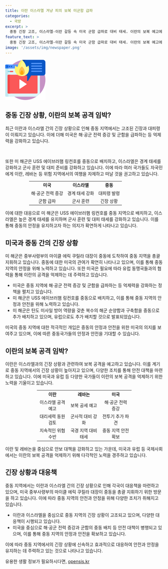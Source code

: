 ```yaml
---
title: 이란 이스라엘 겨냥 피의 보복 미군함 급파
categories:
  - 국방
excerpt: >
  중동 긴장 고조, 이스라엘-이란 갈등 속 미국 군함 급파로 대비 태세. 이란의 보복 예고에 이스라엘군 경계 태세 강화, 레바논 의료센터 대비. 미 해·공군 전력 증강 및 중부사령관 중동행으로 양국 긴장 완화 시도. 바이든 대통령, 이란 보복에 대한 불확실성 표명. 미국과 여러 국가, 이란 위험 지역 여행 자제 권고. 
feature_text: >
  중동 긴장 고조, 이스라엘-이란 갈등 속 미국 군함 급파로 대비 태세. 이란의 보복 예고에 이스라엘군 경계 태세 강화, 레바논 의료센터 대비. 미 해·공군 전력 증강 및 중부사령관 중동행으로 양국 긴장 완화 시도. 바이든 대통령, 이란 보복에 대한 불확실성 표명. 미국과 여러 국가, 이란 위험 지역 여행 자제 권고. 
image: '/assets/img/newspaper.png'
---
```


<p><img src="/assets/img/news.png" alt="rentncar 속보" /></p>

<h2>중동 긴장 상황, 이란의 보복 공격 임박?</h2>

<p data-ke-size="size16">최근 이란과 이스라엘 간의 긴장 상황으로 인해 중동 지역에서는 고조된 긴장과 대피령이 이뤄지고 있습니다. 이에 더해 미국은 해·공군 전력 증강 및 군함을 급파하는 등 억제력을 강화하고 있습니다.</p>

<p><img class="fr-dib fr-fil" src="https://storage.googleapis.com/tf-test1/irancrisis.jpg" alt="" width="400" data-cke-saved-src="https://storage.googleapis.com/tf-test1/irancrisis.jpg"></p>

<p data-ke-size="size16">또한 미 해군은 USS 에이브러햄 링컨호를 중동으로 배치하고, 이스라엘은 경계 태세를 강화하고 군사 훈련 및 대피 준비를 강화하고 있습니다. 이에 따라 여러 국가들도 자국민에게 이란, 레바논 등 위험 지역에서의 여행을 자제하고 떠날 것을 권고하고 있습니다.</p>

<table style="width: 70%; margin-left: auto; margin-right: auto;">
<tbody>
<tr>
<td style="text-align: center; height: 17px;"><b>미국</b></td>
<td style="text-align: center; height: 17px;"><b>이스라엘</b></td>
<td style="text-align: center; height: 17px;"><b>중동</b></td>
</tr>
<tr>
<td style="text-align: center;">해·공군 전력 증강</td>
<td style="text-align: center;">경계 태세 강화</td>
<td style="text-align: center;">대피령 발령</td>
</tr>
<tr>
<td style="text-align: center;">군함 급파</td>
<td style="text-align: center;">군사 훈련</td>
<td style="text-align: center;">긴장 상황</td>
</tr>
</tbody>
</table>

<p data-ke-size="size16">이에 대한 대응으로 미 해군은 USS 에이브러햄 링컨호를 중동 지역으로 배치하고, 이스라엘은 높은 경계 태세를 유지하며 군사 훈련 및 대피 태세를 강화하고 있습니다. 이를 통해 중동의 안정을 유지하고자 하는 의지가 확연하게 나타나고 있습니다.</p>

<h2>미국과 중동 간의 긴장 상황</h2>

<p data-ke-size="size16">미 해군은 중부사령부의 마이클 에릭 쿠릴라 대장이 중동에 도착하여 중동 지역을 총괄 지휘하고 있습니다. 중동에 대한 미국의 관여가 확연히 나타나고 있으며, 이를 통해 중동 지역의 안정을 위해 노력하고 있습니다. 또한 미국은 필요에 따라 유럽 동맹국들과의 협력을 통해 이란의 공격을 억제하는 데 주력하고 있습니다.</p>

<ul>
<li>미국은 중동 지역에 해·공군 전력 증강 및 군함을 급파하는 등 억제력을 강화하는 정책을 펼치고 있습니다.</li>
<li>미 해군은 USS 에이브러햄 링컨호를 중동으로 배치하고, 이를 통해 중동 지역의 안정과 안전을 위해 노력하고 있습니다.</li>
<li>미 해군은 탄도 미사일 방어 역량을 갖춘 복수의 해군 순양함과 구축함을 중동으로 추가 배치하고 있으며, 유럽으로도 추가 배치할 것으로 발표되었습니다.</li>
</ul>

<p data-ke-size="size16">미국의 중동 지역에 대한 적극적인 개입은 중동의 안정과 안전을 위한 미국의 의지를 보여주고 있으며, 이에 따른 중동국가들의 안정과 안전을 기대할 수 있습니다.</p>

<h2>이란의 보복 공격 임박?</h2>

<p data-ke-size="size16">이란은 이스라엘과의 긴장 상황과 관련하여 보복 공격을 예고하고 있습니다. 이를 계기로 중동 지역에서의 긴장 상황이 높아지고 있으며, 다양한 조치를 통해 안전 대책을 마련하고 있습니다. 이에 미국과 유럽 등 다양한 국가들이 이란의 보복 공격을 억제하기 위한 노력을 기울이고 있습니다.</p>

<table style="width: 60%; margin-left: auto; margin-right: auto;">
<tbody>
<tr>
<td style="text-align: center; height: 17px;"><b>이란</b></td>
<td style="text-align: center; height: 17px;"><b>레바논</b></td>
<td style="text-align: center; height: 17px;"><b>미국</b></td>
</tr>
<tr>
<td style="text-align: center;">이스라엘 공격 예고</td>
<td style="text-align: center;">보복 공세 예고</td>
<td style="text-align: center;">해·공군 전력 증강</td>
</tr>
<tr>
<td style="text-align: center;">대리세력 동원 검토</td>
<td style="text-align: center;">군사적 대비 강화</td>
<td style="text-align: center;">전투기 추가 파견</td>
</tr>
<tr>
<td style="text-align: center;">지속적인 위협 수반</td>
<td style="text-align: center;">국경 지역 대비 태세</td>
<td style="text-align: center;">중동 지역 안전 확보</td>
</tr>
</tbody>
</table>

<p data-ke-size="size16">이란 및 레바논을 중심으로 안보 대책을 강화하고 있는 가운데, 미국과 유럽 등 국제사회에서는 이란의 보복 공격을 억제하기 위해 다각적인 노력을 경주하고 있습니다.</p>

<h2>긴장 상황과 대응책</h2>

<p data-ke-size="size16">중동 지역에서는 이란과 이스라엘 간의 긴장 상황으로 인해 각국이 대응책을 마련하고 있으며, 미국 중부사령부의 마이클 에릭 쿠릴라 대장이 중동을 총괄 지휘하기 위한 방문을 하고 있습니다. 이에 따라 중동 지역의 안전과 안정을 위해 다양한 조치가 취해지고 있습니다.</p>

<ul>
<li>이란과 이스라엘을 중심으로 중동 지역의 긴장 상황이 고조되고 있으며, 다양한 대응책이 시행되고 있습니다.</li>
<li>미국을 중심으로 해·공군 전력 증강과 군함의 중동 배치 등 안전 대책이 병행되고 있으며, 이를 통해 중동 지역의 안정과 안전을 확보하고 있습니다.</li>
</ul>

<p data-ke-size="size16">이에 따라 중동 지역에서의 긴장 상황에 신속하고 효과적으로 대응하여 안전과 안정을 유지하는 데 주력하고 있는 것으로 나타나고 있습니다.</p>
유용한 생활 정보가 필요하시다면, <a href="https://opensis.kr" rel="dofollow">opensis.kr</a>


